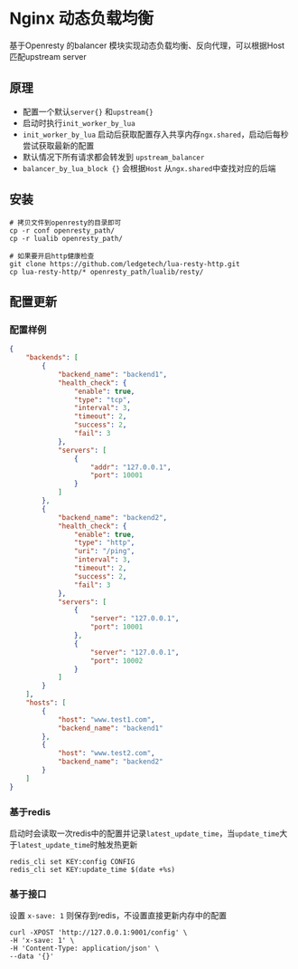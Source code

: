 # Nginx 动态负载均衡

基于Openresty 的balancer 模块实现动态负载均衡、反向代理，可以根据Host 匹配upstream server

## 原理

- 配置一个默认`server{}` 和`upstream{}`
- 启动时执行`init_worker_by_lua`
- `init_worker_by_lua` 启动后获取配置存入共享内存`ngx.shared`，启动后每秒尝试获取最新的配置
- 默认情况下所有请求都会转发到 `upstream_balancer`
- `balancer_by_lua_block {}` 会根据`Host` 从`ngx.shared`中查找对应的后端

## 安装

```shell
# 拷贝文件到openresty的目录即可
cp -r conf openresty_path/
cp -r lualib openresty_path/

# 如果要开启http健康检查
git clone https://github.com/ledgetech/lua-resty-http.git
cp lua-resty-http/* openresty_path/lualib/resty/
```

## 配置更新

### 配置样例

```json
{
    "backends": [
        {
            "backend_name": "backend1",
            "health_check": {
                "enable": true,
                "type": "tcp",
                "interval": 3,
                "timeout": 2,
                "success": 2,
                "fail": 3
            },
            "servers": [
                {
                    "addr": "127.0.0.1",
                    "port": 10001
                }
            ]
        },
        {
            "backend_name": "backend2",
            "health_check": {
                "enable": true,
                "type": "http",
                "uri": "/ping",
                "interval": 3,
                "timeout": 2,
                "success": 2,
                "fail": 3
            },
            "servers": [
                {
                    "server": "127.0.0.1",
                    "port": 10001
                },
                {
                    "server": "127.0.0.1",
                    "port": 10002
                }
            ]
        }
    ],
    "hosts": [
        {
            "host": "www.test1.com",
            "backend_name": "backend1"
        },
        {
            "host": "www.test2.com",
            "backend_name": "backend2"
        }
    ]
}
```

### 基于redis

启动时会读取一次redis中的配置并记录`latest_update_time`，当`update_time`大于`latest_update_time`时触发热更新

```shell
redis_cli set KEY:config CONFIG
redis_cli set KEY:update_time $(date +%s)
```

### 基于接口

设置 `x-save: 1` 则保存到redis，不设置直接更新内存中的配置

```shell
curl -XPOST 'http://127.0.0.1:9001/config' \
-H 'x-save: 1' \
-H 'Content-Type: application/json' \
--data '{}'
```
